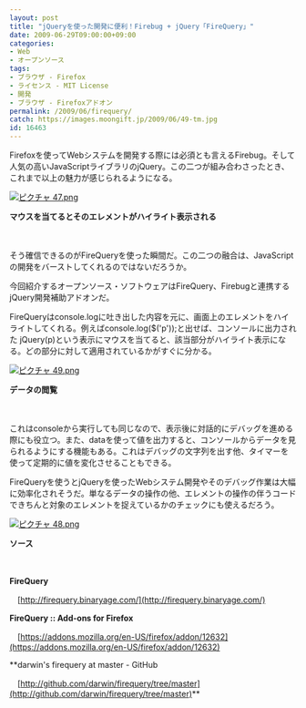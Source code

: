 ```yaml
---
layout: post
title: "jQueryを使った開発に便利！Firebug + jQuery「FireQuery」"
date: 2009-06-29T09:00:00+09:00
categories:
- Web
- オープンソース
tags: 
- ブラウザ - Firefox
- ライセンス - MIT License
- 開発
- ブラウザ - Firefoxアドオン
permalink: /2009/06/firequery/
catch: https://images.moongift.jp/2009/06/49-tm.jpg
id: 16463
---
```

Firefoxを使ってWebシステムを開発する際には必須とも言えるFirebug。そして人気の高いJavaScriptライブラリのjQuery。この二つが組み合わさったとき、これまで以上の魅力が感じられるようになる。

  

[![ピクチャ 47.png](https://images.moongift.jp/2009/06/47-tm2.jpg)](https://images.moongift.jp/2009/06/472.png)  
  
**マウスを当てるとそのエレメントがハイライト表示される**

  

　

  

そう確信できるのがFireQueryを使った瞬間だ。この二つの融合は、JavaScriptの開発をバーストしてくれるのではないだろうか。

  

今回紹介するオープンソース・ソフトウェアはFireQuery、Firebugと連携するjQuery開発補助アドオンだ。

  
<!--more-->

FireQueryはconsole.logに吐き出した内容を元に、画面上のエレメントをハイライトしてくれる。例えばconsole.log($('p'));と出せば、コンソールに出力された jQuery(p)という表示にマウスを当てると、該当部分がハイライト表示になる。どの部分に対して適用されているかがすぐに分かる。

  

[![ピクチャ 49.png](https://images.moongift.jp/2009/06/49-tm.jpg)](https://images.moongift.jp/2009/06/49.png)  
  
**データの閲覧**

  

　

  

これはconsoleから実行しても同じなので、表示後に対話的にデバッグを進める際にも役立つ。また、dataを使って値を出力すると、コンソールからデータを見られるようにする機能もある。これはデバッグの文字列を出す他、タイマーを使って定期的に値を変化させることもできる。

  

FireQueryを使うとjQueryを使ったWebシステム開発やそのデバッグ作業は大幅に効率化されそうだ。単なるデータの操作の他、エレメントの操作の伴うコードできちんと対象のエレメントを捉えているかのチェックにも使えるだろう。

  

[![ピクチャ 48.png](https://images.moongift.jp/2009/06/48-tm.jpg)](https://images.moongift.jp/2009/06/48.png)  
  
**ソース**

  

　

  

**FireQuery**  
  
　[http://firequery.binaryage.com/](http://firequery.binaryage.com/)

  

**FireQuery :: Add-ons for Firefox**  
  
　[https://addons.mozilla.org/en-US/firefox/addon/12632](https://addons.mozilla.org/en-US/firefox/addon/12632)

  

**darwin's firequery at master - GitHub  
  
　[http://github.com/darwin/firequery/tree/master](http://github.com/darwin/firequery/tree/master)**

  
